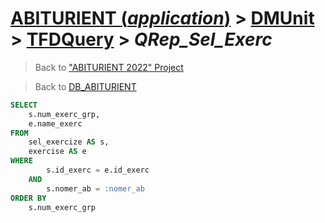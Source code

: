 # [ABITURIENT (*application*)](../../app_abiturient_2022.md) > [DMUnit](../DMUnit.md) > [TFDQuery](TDFQuery.md) > *QRep_Sel_Exerc*

> Back to ["ABITURIENT 2022" Project](/README.md)

> Back to [DB_ABITURIENT](../../../db/db_abiturient_2022.md)

```sql
SELECT
    s.num_exerc_grp,
    e.name_exerc
FROM
    sel_exercize AS s,
    exercise AS e
WHERE
        s.id_exerc = e.id_exerc
    AND
        s.nomer_ab = :nomer_ab
ORDER BY
    s.num_exerc_grp
```